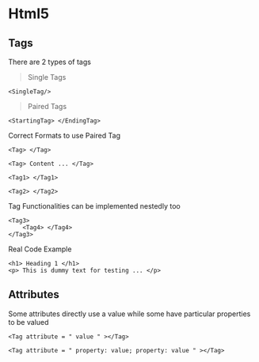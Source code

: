 # Html5

## Tags

There are 2 types of tags

> Single Tags

```
<SingleTag/>
```

> Paired Tags

```
<StartingTag> </EndingTag>
```

Correct Formats to use Paired Tag

```
<Tag> </Tag>
```

```
<Tag> Content ... </Tag>
```

```
<Tag1> </Tag1>
```

```
<Tag2> </Tag2>
```

Tag Functionalities can be implemented nestedly too

```
<Tag3>
    <Tag4> </Tag4>
</Tag3>
```

Real Code Example

```
<h1> Heading 1 </h1>
<p> This is dummy text for testing ... </p>
```

## Attributes

Some attributes directly use a value while some have particular properties to be valued

```
<Tag attribute = " value " ></Tag>
```

```
<Tag attribute = " property: value; property: value " ></Tag>
```
